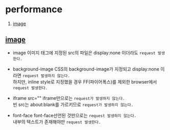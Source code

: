 # performance
1. [image](#image)

## <a href="#" name="image">image</a>

* image
    이미지 태그에 지정된 src의 파일은 display:none 이더라도 `request 발생한다.`

* background-image
    CSS의 background-image가 지정되고 display:none 이라면 `request 발생하지 않는다.`  
    하지만, inline style로 지정했을 경우 FF(파이어폭스)를 제외한 browser에서 `request 발생한다.`

* iframe src=""
    iframe만으로는 `request가 발생하지 않는다.`  
    빈 src는 about:blank를 가르키므로 `request가 발생하지 않는다.`

* font-face
    font-face선언된 것만으로는 `request 발생하지 않는다.`  
    내부의 텍스트가 존재해야만 `request 발생한다.`